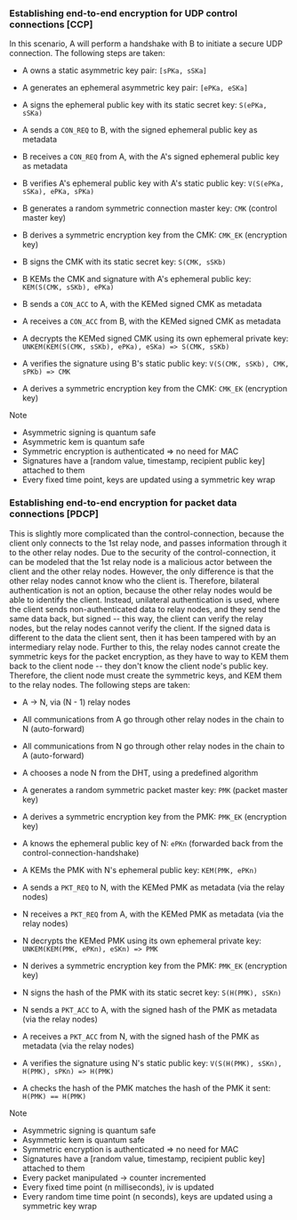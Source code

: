 ### Establishing end-to-end encryption for UDP control connections [CCP]
In this scenario, A will perform a handshake with B to initiate a secure UDP connection. The following steps are taken:
- A owns a static asymmetric key pair: `[sPKa, sSKa]`
- A generates an ephemeral asymmetric key pair: `[ePKa, eSKa]`
- A signs the ephemeral public key with its static secret key: `S(ePKa, sSKa)`
- A sends a `CON_REQ` to B, with the signed ephemeral public key as metadata


- B receives a `CON_REQ` from A, with the A's signed ephemeral public key as metadata
- B verifies A's ephemeral public key with A's static public key: `V(S(ePKa, sSKa), ePKa, sPKa)`
- B generates a random symmetric connection master key: `CMK` (control master key)
- B derives a symmetric encryption key from the CMK: `CMK_EK` (encryption key)
- B signs the CMK with its static secret key: `S(CMK, sSKb)`
- B KEMs the CMK and signature with A's ephemeral public key: `KEM(S(CMK, sSKb), ePKa)`
- B sends a `CON_ACC` to A, with the KEMed signed CMK as metadata


- A receives a `CON_ACC` from B, with the KEMed signed CMK as metadata
- A decrypts the KEMed signed CMK using its own ephemeral private key: `UNKEM(KEM(S(CMK, sSKb), ePKa), eSKa) => S(CMK, sSKb)`
- A verifies the signature using B's static public key: `V(S(CMK, sSKb), CMK, sPKb) => CMK`
- A derives a symmetric encryption key from the CMK: `CMK_EK` (encryption key)


Note
- Asymmetric signing is quantum safe
- Asymmetric kem is quantum safe
- Symmetric encryption is authenticated => no need for MAC
- Signatures have a [random value, timestamp, recipient public key] attached to them
- Every fixed time point, keys are updated using a symmetric key wrap


### Establishing end-to-end encryption for packet data connections [PDCP]
This is slightly more complicated than the control-connection, because the client only connects to the 1st relay 
node, and passes information through it to the other relay nodes. Due to the security of the control-connection, it 
can be modeled that the 1st relay node is a malicious actor between the client and the other relay nodes. However, 
the only difference is that the other relay nodes cannot know who the client is. Therefore, bilateral authentication 
is not an option, because the other relay nodes would be able to identify the client. Instead, unilateral 
authentication is used, where the client sends non-authenticated data to relay nodes, and they send the same data 
back, but signed -- this way, the client can verify the relay nodes, but the relay nodes cannot verify the client. 
If the signed data is different to the data the client sent, then it has been tampered with by an intermediary relay 
node. Further to this, the relay nodes cannot create the symmetric keys for the packet encryption, as they have to 
way to KEM them back to the client node -- they don't know the client node's public key. Therefore, the client node
must create the symmetric keys, and KEM them to the relay nodes. The following steps are taken:
- A -> N, via (N - 1) relay nodes
- All communications from A go through other relay nodes in the chain to N (auto-forward)
- All communications from N go through other relay nodes in the chain to A (auto-forward)


- A chooses a node N from the DHT, using a predefined algorithm
- A generates a random symmetric packet master key: `PMK` (packet master key)
- A derives a symmetric encryption key from the PMK: `PMK_EK` (encryption key)
- A knows the ephemeral public key of N: `ePKn` (forwarded back from the control-connection-handshake)
- A KEMs the PMK with N's ephemeral public key: `KEM(PMK, ePKn)`
- A sends a `PKT_REQ` to N, with the KEMed PMK as metadata (via the relay nodes)


- N receives a `PKT_REQ` from A, with the KEMed PMK as metadata (via the relay nodes)
- N decrypts the KEMed PMK using its own ephemeral private key: `UNKEM(KEM(PMK, ePKn), eSKn) => PMK`
- N derives a symmetric encryption key from the PMK: `PMK_EK` (encryption key)
- N signs the hash of the PMK with its static secret key: `S(H(PMK), sSKn)`
- N sends a `PKT_ACC` to A, with the signed hash of the PMK as metadata (via the relay nodes)


- A receives a `PKT_ACC` from N, with the signed hash of the PMK as metadata (via the relay nodes)
- A verifies the signature using N's static public key: `V(S(H(PMK), sSKn), H(PMK), sPKn) => H(PMK)`
- A checks the hash of the PMK matches the hash of the PMK it sent: `H(PMK) == H(PMK)`


Note
- Asymmetric signing is quantum safe
- Asymmetric kem is quantum safe
- Symmetric encryption is authenticated => no need for MAC
- Signatures have a [random value, timestamp, recipient public key] attached to them
- Every packet manipulated -> counter incremented
- Every fixed time point (n milliseconds), iv is updated
- Every random time time point (n seconds), keys are updated using a symmetric key wrap
